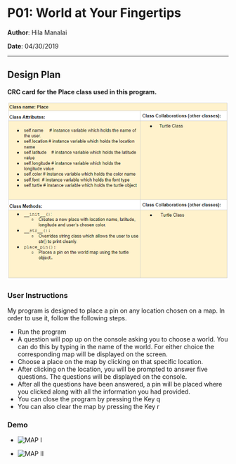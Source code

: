 # P01: World at Your Fingertips

**Author**: Hila Manalai

**Date**: 04/30/2019

---

## Design Plan

**CRC card for the Place class used in this program.**
  
   ![alt text](image/CRC.PNG)


### User Instructions
My program is designed to place a pin on any location chosen on a map. 
In order to use it, follow the following steps.
* Run the program 
* A question will pop up on the console asking you to choose a world. You can do this by typing in the name of the world. For either choice the corresponding map will be displayed on the screen. 
* Choose a place on the map by clicking on that specific location.
* After clicking on the location, you will be prompted to answer five questions. The questions will be displayed on the console. 
* After all the questions have been answered, a pin will be placed where you clicked along with all the information you had provided.
* You can close the program by pressing the Key q 
* You can also clear the map by pressing the Key r

### Demo 

* ![MAP I](https://github.com/spring-2019-csc-226/p01-final-project-hmanalai/blob/master/P01.gif)

* ![MAP II](https://github.com/spring-2019-csc-226/p01-final-project-hmanalai/blob/master/P01-demo2.gif)
